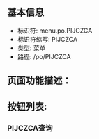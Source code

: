 
## 基本信息

- 标识符: menu.po.PIJCZCA
- 标识符缩写: PIJCZCA
- 类型: 菜单
- 路径: /po/PIJCZCA

## 页面功能描述：





## 按钮列表:


### PIJCZCA查询


